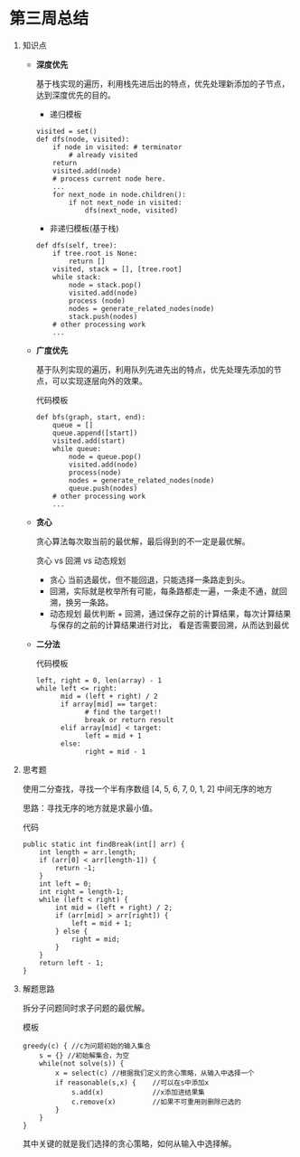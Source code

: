 第三周总结
==========================
1. 知识点
	- **深度优先**
		
		基于栈实现的遍历，利用栈先进后出的特点，优先处理新添加的子节点，达到深度优先的目的。
		
		- 递归模板
		````
        visited = set() 
        def dfs(node, visited):
            if node in visited: # terminator
        	    # already visited 
        	return 
        	visited.add(node) 
        	# process current node here. 
        	...
        	for next_node in node.children(): 
        		if not next_node in visited: 
        			dfs(next_node, visited)		            
        ````
		- 非递归模板(基于栈)
		````
        def dfs(self, tree): 
            if tree.root is None: 
                return [] 
            visited, stack = [], [tree.root]
            while stack: 
                node = stack.pop() 
                visited.add(node)
                process (node) 
                nodes = generate_related_nodes(node) 
                stack.push(nodes) 
            # other processing work 
            ...
        ````
	- **广度优先**
		
		基于队列实现的遍历，利用队列先进先出的特点，优先处理先添加的节点，可以实现逐层向外的效果。
		
		代码模板		
		````
        def bfs(graph, start, end):
            queue = [] 
            queue.append([start]) 
            visited.add(start)
            while queue: 
                node = queue.pop() 
                visited.add(node)
                process(node) 
                nodes = generate_related_nodes(node) 
                queue.push(nodes)
            # other processing work 
            ...
        ````
	- **贪心**
		
		贪心算法每次取当前的最优解，最后得到的不一定是最优解。
		
		贪心 vs 回溯 vs 动态规划
		
		- 贪心  当前选最优，但不能回退，只能选择一条路走到头。
		- 回溯，实际就是枚举所有可能，每条路都走一遍，一条走不通，就回溯，换另一条路。
		- 动态规划 最优判断 + 回溯，通过保存之前的计算结果，每次计算结果与保存的之前的计算结果进行对比，			看是否需要回溯，从而达到最优
	- **二分法**
		
		代码模板
		````
        left, right = 0, len(array) - 1 
        while left <= right: 
              mid = (left + right) / 2 
              if array[mid] == target: 
                    # find the target!! 
                    break or return result 
              elif array[mid] < target: 
                    left = mid + 1 
              else: 
                    right = mid - 1

        ````
2. 思考题
	
	使用二分查找，寻找一个半有序数组 [4, 5, 6, 7, 0, 1, 2] 中间无序的地方
    
    思路：寻找无序的地方就是求最小值。

    代码
    ````
    public static int findBreak(int[] arr) {
        int length = arr.length;
        if (arr[0] < arr[length-1]) {
            return -1;
        }
        int left = 0;
        int right = length-1;
        while (left < right) {
            int mid = (left + right) / 2;
            if (arr[mid] > arr[right]) {
                left = mid + 1;
            } else {
                right = mid;
            }
        }
        return left - 1;
    }
    ````

3. 解题思路
    
    拆分子问题同时求子问题的最优解。
    
    模板
    ````
    greedy(c) { //c为问题初始的输入集合
        s = {} //初始解集合，为空
        while(not solve(s)) {
            x = select(c) //根据我们定义的贪心策略，从输入中选择一个
            if reasonable(s,x) {    //可以在s中添加x
                s.add(x)            //x添加进结果集
                c.remove(x)         //如果不可重用则删除已选的
            }
        }
    }
    ````
   
   其中关键的就是我们选择的贪心策略，如何从输入中选择解。
	


